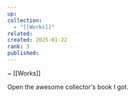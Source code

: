 ```yaml
---
up: 
collection:
  - "[[Works]]"
related: 
created: 2025-01-22
rank: 3
published: 
---
```

~ [[Works]]  

Open the awesome collector's book I got. 
